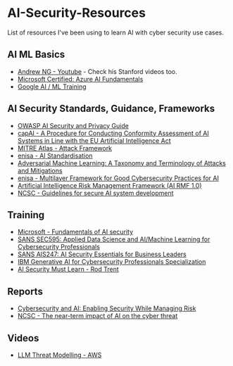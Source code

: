 # AI-Security-Resources

List of resources I've been using to learn AI with cyber security use cases.

## AI ML Basics

- [Andrew NG - Youtube](https://www.youtube.com/@Deeplearningai) - Check his Stanford videos too.
- [Microsoft Certified: Azure AI Fundamentals](https://learn.microsoft.com/en-us/credentials/certifications/azure-ai-fundamentals/?practice-assessment-type=certification)
- [Google AI / ML Training](https://cloud.google.com/learn/training/machinelearning-ai)

## AI Security Standards, Guidance, Frameworks

- [OWASP AI Security and Privacy Guide](https://owasp.org/www-project-ai-security-and-privacy-guide/)
- [capAI - A Procedure for Conducting Conformity Assessment of AI Systems in Line with the EU Artificial Intelligence Act](https://papers.ssrn.com/sol3/papers.cfm?abstract_id=4064091)
- [MITRE Atlas - Attack Framework](https://atlas.mitre.org/)
- [enisa - AI Standardisation](https://www.enisa.europa.eu/publications/cybersecurity-of-ai-and-standardisation)
- [Adversarial Machine Learning: A Taxonomy and Terminology of Attacks and Mitigations](https://csrc.nist.gov/pubs/ai/100/2/e2023/final)
- [enisa - Multilayer Framework for Good Cybersecurity Practices for AI](https://www.enisa.europa.eu/publications/multilayer-framework-for-good-cybersecurity-practices-for-ai)
- [Artificial Intelligence Risk Management Framework (AI RMF 1.0)](https://www.nist.gov/publications/artificial-intelligence-risk-management-framework-ai-rmf-10)
- [NCSC - Guidelines for secure AI system development](https://www.ncsc.gov.uk/files/Guidelines-for-secure-AI-system-development.pdf)

## Training

- [Microsoft - Fundamentals of AI security](https://learn.microsoft.com/en-us/training/modules/fundamentals-ai-security/)
- [SANS SEC595: Applied Data Science and AI/Machine Learning for Cybersecurity Professionals](https://www.sans.org/cyber-security-courses/applied-data-science-machine-learning/)
- [SANS AIS247: AI Security Essentials for Business Leaders](https://www.sans.org/cyber-security-courses/ai-security-essentials-business-leaders/)
- [IBM Generative AI for Cybersecurity Professionals Specialization](https://www.coursera.org/specializations/generative-ai-for-cybersecurity-professionals)
- [AI Security Must Learn - Rod Trent](https://github.com/rod-trent/OpenAISecurity/tree/main/Must_Learn)

## Reports

- [Cybersecurity and AI: Enabling Security While Managing Risk](https://www.gartner.com/en/cybersecurity/topics/cybersecurity-and-ai)
- [NCSC - The near-term impact of AI on the cyber threat](https://www.ncsc.gov.uk/pdfs/report/impact-of-ai-on-cyber-threat.pdf)

## Videos

- [LLM Threat Modelling - AWS](https://www.youtube.com/watch?v=TtRFQPlRYK4)
